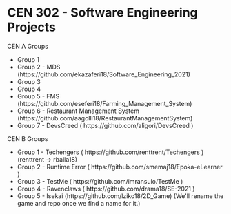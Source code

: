<h1>CEN 302 - Software Engineering Projects</h1>

CEN A Groups
<ul>
  <li>Group 1</li>
  <li>Group 2 - MDS (https://github.com/ekazaferi18/Software_Engineering_2021)</li>
  <li>Group 3</li>
  <li>Group 4</li>
  <li>Group 5 - FMS (https://github.com/eseferi18/Farming_Management_System)</li>
  <li>Group 6 - Restaurant Management System (https://github.com/aagolli18/RestaurantManagementSystem) </li>
  <li>Group 7 - DevsCreed ( https://github.com/aligori/DevsCreed ) </li>
</ul>

CEN B Groups
<ul>
  <li>Group 1 - Techengers ( https://github.com/renttrent/Techengers ) (renttrent -> rballa18) </li>
  <li>Group 2 - Runtime Error ( https://github.com/smemaj18/Epoka-eLearner ) </li>
  <li>Group 3 - TestMe ( https://github.com/imransulo/TestMe )</li>
  <li>Group 4 - Ravenclaws ( https://github.com/drama18/SE-2021 )</li>
  <li>Group 5 - Isekai (https://github.com/lziko18/2D_Game) (We'll rename the game and repo once we find a name for it.)</li>
</ul>

